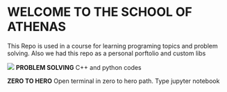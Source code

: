 # WELCOME TO THE SCHOOL OF ATHENAS
This Repo is used in a course for learning programing topics and problem solving. 
Also we had this repo as a personal porftolio and custom libs

![](https://upload.wikimedia.org/wikipedia/commons/thumb/3/31/La_scuola_di_Atene.jpg/1280px-La_scuola_di_Atene.jpg)
**PROBLEM SOLVING**
C++ and python codes

**ZERO TO HERO** 
Open terminal in zero to hero path.
Type 
jupyter notebook
